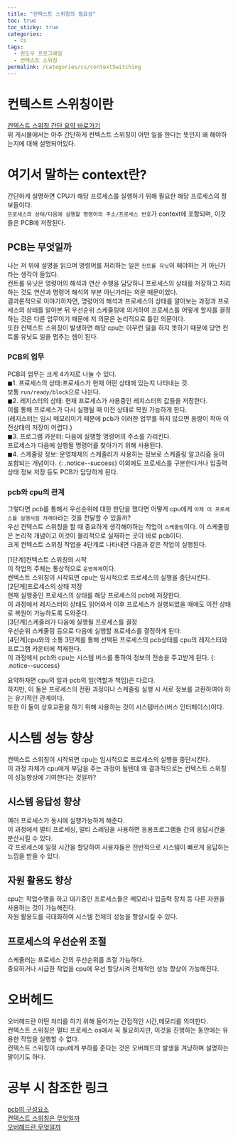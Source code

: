 ```yaml
---
title: "컨텍스트 스위칭의 필요성"
toc: true
toc_sticky: true
categories:
  - cs
tags:
  - 윈도우 프로그래밍
  - 컨텍스트 스위칭
permalink: /categories/cs/contextSwitching
---
```

# 컨텍스트 스위칭이란
[컨텍스트 스위칭 간단 요약 바로가기](https://park-yina.github.io/categories/book/WindowsSystemProgramming/chapter5/session1#%EC%BB%A8%ED%85%8D%EC%8A%A4%ED%8A%B8-%EC%8A%A4%EC%9C%84%EC%B9%AD)<br>
위 게시물에서는 아주 간단하게 컨텍스트 스위칭이 어떤 일을 한다는 뜻인지 왜 해야하는지에 대해 설명되어있다.<br>
# 여기서 말하는 context란?
간단하게 설명하면 CPU가 해당 프로세스를 실행하기 위해 필요한 해당 프로세스의 정보들이다.<br>
`프로세스의 상태/다음에 실행할 명령어의 주소/프로세스 번호`가 context에 포함되며, 이것들은 PCB에 저장된다.<br>
## PCB는 무엇일까
나는 저 위에 설명을 읽으며 명령어를 처리하는 일은 `컨트롤 유닛`이 해야하는 거 아닌가라는 생각이 들었다.<br>
컨트롤 유닛은 명령어의 해석과 연산 수행을 담당하니 프로세스의 상태를 저장하고 처리하는 것도 연산과 명령어 해석의 부분 아닌가라는 의문 때문이었다.<br>
결과론적으로 이야기하자면, 명령어의 해석과 프로세스의 상태를 알아보는 과정과 프로세스의 상태를 알아본 뒤 우선순위 스케줄링에 의거하여 프로세스를 어떻게 할지를 결정하는 것은 다른 업무이기 때문에 저 의문은 논리적으로 틀린 의문이다.<br>
또한 컨텍스트 스위칭이 발생하면 해당 cpu는 아무런 일을 하지 못하기 때문에 당연 컨트롤 유닛도 일을 멈추는 셈이 된다.<br>
### PCB의 업무
PCB의 업무는 크게 4가지로 나눌 수 있다.<br>
◼1. 프로세스의 상태:프로세스가 현재 어떤 상태에 있는지 나타내는 것.<br>
보통 `run/ready/block`으로 나뉜다.<br>
◼2. 레지스터의 상태: 현재 프로세스가 사용중인 레지스터의 값들을 저장한다.<br>
이를 통해 프로세스가 다시 실행될 때 이전 상태로 복원 가능하게 한다.<br>(레지스터는 임시 메모리이기 때문에 pcb가 이러한 업무를 하지 않으면 용량이 작아 이전상태의 저장이 어렵다.)<br>
◼3. 프로그램 카운터: 다음에 실행할 명령어의 주소를 가리킨다.<br>
프로세스가 다음에 실행될 명령어를 찾아가기 위해 사용된다.<br>
◼4. 스케줄링 정보: 운영체제의 스케줄러가 사용하는 정보로 스케줄링 알고리즘 등이 포함되는 개념이다.
{: .notice--success}
이외에도 프로세스를 구분한다거나 입출력 상태 정보 저장 등도 PCB가 담당하게 된다.

### pcb와 cpu의 관계
그렇다면 pcb를 통해서 우선순위에 대한 판단을 했다면 어떻게 cpu에게 `이제 이 프로세스를 실행시킬 차례야`라는 것을 전달할 수 있을까?<br>
우선 컨텍스트 스위칭을 할 때 중요하게 생각해야하는 작업이 `스케줄링`이다. 이 스케줄링은 논리적 개념이고 이것이 물리적으로 실재하는 곳이 바로 pcb이다.<br>
크게 컨텍스트 스위칭 작업을 4단계로 나타내면 다음과 같은 작업이 실행된다.<br>

[1단계]컨텍스트 스위칭의 시작<br>
이 작업의 주체는 통상적으로 `운영체제`이다.<br>
컨텍스트 스위칭이 시작되면 cpu는 임시적으로 프로세스의 실행을 중단시킨다.<br>
[2단계]프로세스의 상태 저장<br>
현재 실행중인 프로세스의 상태를 해당 프로세스의 pcb에 저장한다.<br>
이 과정에서 레지스터의 상태도 읽어와서 이후 프로세스가 실행되었을 때에도 이전 상태로 복원이 가능하도록 도와준다.<br>
[3단계]스케줄러가 다음에 실행될 프로세스를 결정<br>
우선순위 스케줄링 등으로 다음에 실행할 프로세스를 결정하게 된다.<br>
[4단계]cpu와의 소통
3단계를 통해 선택된 프로세스의 pcb상태를 cpu의 레지스터와 프로그램 카운터에 적재한다.<br>
이 과정에서 pcb와 cpu는 시스템 버스를 통하여 정보의 전송을 주고받게 된다.
{: .notice--success}

요약하자면 cpu의 일과 pcb의 일(역할과 책임)은 다르다.<br>
하지만, 이 둘은 프로세스의 전환 과정이나 스케줄링 실행 시 서로 정보를 교환하여야 하는 유기적인 관계이다.<br>
또한 이 둘이 상호교환을 하기 위해 사용하는 것이 시스템버스(버스 인터페이스)이다.<br>
# 시스템 성능 향상
컨텍스트 스위칭이 시작되면 cpu는 임시적으로 프로세스의 실행을 중단시킨다.<br>
이 과정 자체가 cpu에게 부담을 주는 과정이 될텐데 왜 결과적으로는 컨텍스트 스위칭이 성능향상에 기여한다는 것일까?<br>
## 시스템 응답성 향상
여러 프로세스가 동시에 실행가능하게 해준다.<br>
이 과정에서 멀티 프로세싱, 멀티 스레딩을 사용하면 응용프로그램들 간의 응답시간을 분산시킬 수 있다.<br>
각 프로세스에 일정 시간을 할당하여 사용자들은 전반적으로 시스템이 빠르게 응답하는 느낌을 받을 수 있다.
## 자원 활용도 향상
cpu는 작업수행을 하고 대기중인 프로세스들은 메모리나 입출력 장치 등 다른 자원을 사용하는 것이 가능해진다.<br>
자원 활용도를 극대화하여 시스템 전체의 성능을 향상시킬 수 있다.
## 프로세스의 우선순위 조절
스케줄러는 프로세스 간의 우선순위를 조절 가능하다.<br>
중요하거나 시급한 작업을 cpu에 우선 할당시켜 전체적인 성능 향상이 가능해진다.
# 오버헤드
오버헤드란 어떤 처리를 하기 위해 들어가는 간접적인 시간,메모리를 의미한다.<br>
컨텍스트 스위칭은 멀티 프로세스 os에서 꼭 필요하지만, 이것을 진행하는 동안에는 유용한 작업을 실행할 수 없다.<br>
컨텍스트 스위칭이 cpu에게 부하를 준다는 것은 오버헤드의 발생을 겨냥하며 설명하는 말이기도 하다.
# 공부 시 참조한 링크
[pcb의 구성요소](https://lordofkangs.tistory.com/184)<br>
[컨텍스트 스위칭은 무엇일까](https://jeong-pro.tistory.com/93)<br>
[오버헤드란 무엇일까](https://oizys.tistory.com/14)
